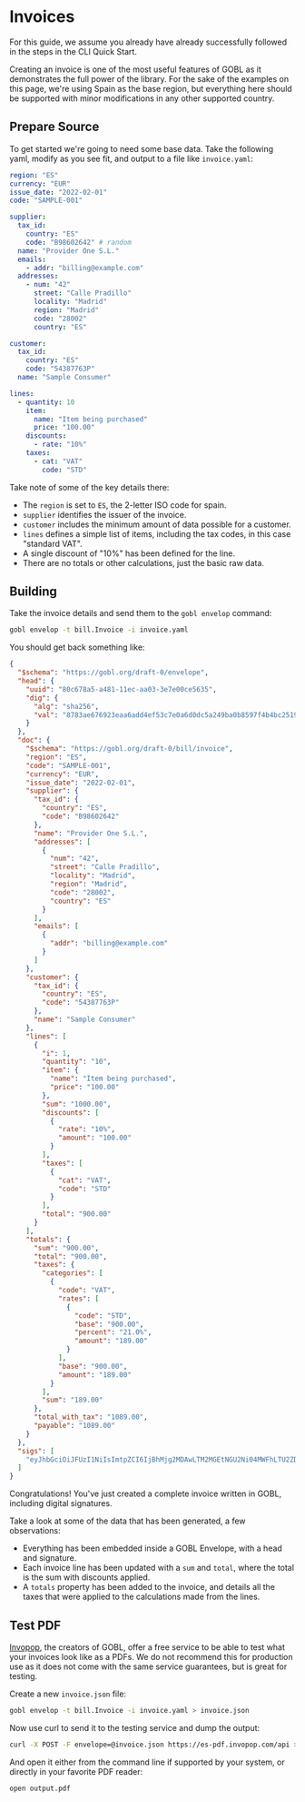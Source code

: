 # Invoices

For this guide, we assume you already have already successfully followed in the steps in the CLI Quick Start.

Creating an invoice is one of the most useful features of GOBL as it demonstrates the full power of the library. For the sake of the examples on this page, we're using Spain as the base region, but everything here should be supported with minor modifications in any other supported country.

## Prepare Source

To get started we're going to need some base data. Take the following yaml, modify as you see fit, and output to a file like `invoice.yaml`:

```yaml
region: "ES"
currency: "EUR"
issue_date: "2022-02-01"
code: "SAMPLE-001"

supplier:
  tax_id:
    country: "ES"
    code: "B98602642" # random
  name: "Provider One S.L."
  emails:
    - addr: "billing@example.com"
  addresses:
    - num: "42"
      street: "Calle Pradillo"
      locality: "Madrid"
      region: "Madrid"
      code: "28002"
      country: "ES"

customer:
  tax_id:
    country: "ES"
    code: "54387763P"
  name: "Sample Consumer"

lines:
  - quantity: 10
    item:
      name: "Item being purchased"
      price: "100.00"
    discounts:
      - rate: "10%"
    taxes:
      - cat: "VAT"
        code: "STD"
```

Take note of some of the key details there:

- The `region` is set to `ES`, the 2-letter ISO code for spain.
- `supplier` identifies the issuer of the invoice.
- `customer` includes the minimum amount of data possible for a customer.
- `lines` defines a simple list of items, including the tax codes, in this case "standard VAT".
- A single discount of "10%" has been defined for the line.
- There are no totals or other calculations, just the basic raw data.

## Building

Take the invoice details and send them to the `gobl envelop` command:

```bash
gobl envelop -t bill.Invoice -i invoice.yaml
```

You should get back something like:

```json
{
  "$schema": "https://gobl.org/draft-0/envelope",
  "head": {
    "uuid": "80c678a5-a481-11ec-aa03-3e7e00ce5635",
    "dig": {
      "alg": "sha256",
      "val": "8783ae676923eaa6add4ef53c7e0a6d0dc5a249ba0b8597f4b4bc25197f67b8f"
    }
  },
  "doc": {
    "$schema": "https://gobl.org/draft-0/bill/invoice",
    "region": "ES",
    "code": "SAMPLE-001",
    "currency": "EUR",
    "issue_date": "2022-02-01",
    "supplier": {
      "tax_id": {
        "country": "ES",
        "code": "B98602642"
      },
      "name": "Provider One S.L.",
      "addresses": [
        {
          "num": "42",
          "street": "Calle Pradillo",
          "locality": "Madrid",
          "region": "Madrid",
          "code": "28002",
          "country": "ES"
        }
      ],
      "emails": [
        {
          "addr": "billing@example.com"
        }
      ]
    },
    "customer": {
      "tax_id": {
        "country": "ES",
        "code": "54387763P"
      },
      "name": "Sample Consumer"
    },
    "lines": [
      {
        "i": 1,
        "quantity": "10",
        "item": {
          "name": "Item being purchased",
          "price": "100.00"
        },
        "sum": "1000.00",
        "discounts": [
          {
            "rate": "10%",
            "amount": "100.00"
          }
        ],
        "taxes": [
          {
            "cat": "VAT",
            "code": "STD"
          }
        ],
        "total": "900.00"
      }
    ],
    "totals": {
      "sum": "900.00",
      "total": "900.00",
      "taxes": {
        "categories": [
          {
            "code": "VAT",
            "rates": [
              {
                "code": "STD",
                "base": "900.00",
                "percent": "21.0%",
                "amount": "189.00"
              }
            ],
            "base": "900.00",
            "amount": "189.00"
          }
        ],
        "sum": "189.00"
      },
      "total_with_tax": "1089.00",
      "payable": "1089.00"
    }
  },
  "sigs": [
    "eyJhbGciOiJFUzI1NiIsImtpZCI6IjBhMjg2MDAwLTM2MGEtNGU2Ni04MWFhLTU2ZDQ0YmI4ZjEwNyJ9.eyJ1dWlkIjoiODBjNjc4YTUtYTQ4MS0xMWVjLWFhMDMtM2U3ZTAwY2U1NjM1IiwiZGlnIjp7ImFsZyI6InNoYTI1NiIsInZhbCI6Ijg3ODNhZTY3NjkyM2VhYTZhZGQ0ZWY1M2M3ZTBhNmQwZGM1YTI0OWJhMGI4NTk3ZjRiNGJjMjUxOTdmNjdiOGYifX0.ueUv3IYQPXgOUzRrBIxMH1eWkHUzVt6Um04ZWO7dhoj0SHlVA4ZS82glDfG0Njjn0fRc4UlpZGKz8j0aJJKABg"
  ]
}
```

Congratulations! You've just created a complete invoice written in GOBL, including digital signatures.

Take a look at some of the data that has been generated, a few observations:

- Everything has been embedded inside a GOBL Envelope, with a head and signature.
- Each invoice line has been updated with a `sum` and `total`, where the total is the sum with discounts applied.
- A `totals` property has been added to the invoice, and details all the taxes that were applied to the calculations made from the lines.

## Test PDF

[Invopop](https://invopop.com), the creators of GOBL, offer a free service to be able to test what your invoices look like as a PDFs. We do not recommend this for production use as it does not come with the same service guarantees, but is great for testing.

Create a new `invoice.json` file:

```bash
gobl envelop -t bill.Invoice -i invoice.yaml > invoice.json
```

Now use curl to send it to the testing service and dump the output:

```bash
curl -X POST -F envelope=@invoice.json https://es-pdf.invopop.com/api > output.pdf
```

And open it either from the command line if supported by your system, or directly in your favorite PDF reader:

```bash
open output.pdf
```
